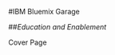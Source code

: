 <!-- .slide: data-background="resources/footer.svg" data-background-size="100%" data-background-position="bottom" data-background-color="#053e68" -->

#IBM Bluemix Garage

##*_Education and Enablement_*


<aside class="notes">
  Cover Page
</aside>
